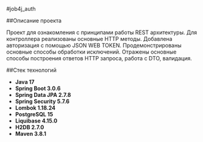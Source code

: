 #job4j_auth

##Описание проекта

Проект для ознакомления с принципами работы REST архитектуры. Для контроллера реализованы основные HTTP методы.
Добавлена авторизация с помощью JSON WEB TOKEN. Продемонстрированы основные способы обработки исключений.
Отражены основные способы построения ответов HTTP запроса, работа с DTO, валидация.

##Стек технологий

- **Java 17**
- **Spring Boot 3.0.6**
- **Spring Data JPA 2.7.8**
- **Spring Security 5.7.6**
- **Lombok 1.18.24**
- **PostgreSQL 15**
- **Liquibase 4.15.0**
- **H2DB 2.7.0**
- **Maven 3.8.1**